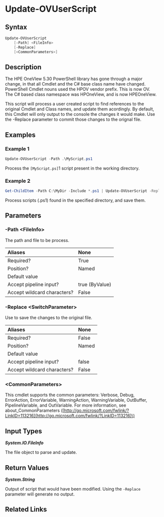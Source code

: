 ﻿---
description: Update user scripts with updated Cmdlet and class names.
---

# Update-OVUserScript

## Syntax

```powershell
Update-OVUserScript
    [-Path] <FileInfo>
    [-Replace]
    [<CommonParameters>]
```

## Description

The HPE OneVIew 5.30 PowerShell library has gone through a major change, in that all Cmdlet and the C# base class name have changed.  PowerShell Cmdlet nouns used the HPOV vendor prefix.  This is now OV.  The C# based class namespace was HPOneView, and is now HPEOneView.

This script will process a user created script to find references to the original Cmdlet and Class names, and update them acordingly.  By default, this Cmdlet will only output to the console the changes it would make.  Use the -Replace parameter to commit those changes to the orignal file.

## Examples

###  Example 1 

```powershell
Update-OVUserScript -Path .\MyScript.ps1

```

Process the `[MyScript.ps]`1 script present in the working directory.

###  Example 2 

```powershell
Get-ChildItem -Path C:\MyDir -Include *.ps1 | Update-OVUserScript -Replace

```

Process scripts (.ps1) found in the specified directory, and save them.

## Parameters

### -Path &lt;FileInfo&gt;

The path and file to be process.

| Aliases | None |
| :--- | :--- |
| Required? | True |
| Position? | Named |
| Default value |  |
| Accept pipeline input? | true (ByValue) |
| Accept wildcard characters? | False |

### -Replace &lt;SwitchParameter&gt;

Use to save the changes to the original file.

| Aliases | None |
| :--- | :--- |
| Required? | False |
| Position? | Named |
| Default value |  |
| Accept pipeline input? | false |
| Accept wildcard characters? | False |

### &lt;CommonParameters&gt;

This cmdlet supports the common parameters: Verbose, Debug, ErrorAction, ErrorVariable, WarningAction, WarningVariable, OutBuffer, PipelineVariable, and OutVariable. For more information, see about\_CommonParameters \([http://go.microsoft.com/fwlink/?LinkID=113216](http://go.microsoft.com/fwlink/?LinkID=113216)\)

## Input Types

_**System.IO.FileInfo**_

The file object to parse and update.

## Return Values

_**System.String**_

Output of script that would have been modified.  Using the `-Replace` parameter will generate no output.


## Related Links

